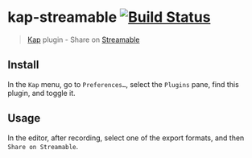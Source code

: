 # kap-streamable [![Build Status](https://travis-ci.org/kevva/kap-streamable.svg?branch=master)](https://travis-ci.org/kevva/kap-streamable)

> [Kap](https://github.com/wulkano/kap) plugin - Share on [Streamable](https://streamable.com)

## Install

In the `Kap` menu, go to `Preferences…`, select the `Plugins` pane, find this plugin, and toggle it.

## Usage

In the editor, after recording, select one of the export formats, and then `Share on Streamable`.
